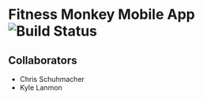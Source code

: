 # Fitness Monkey Mobile App    ![Build Status](https://build.appcenter.ms/v0.1/apps/bc649b09-ae4d-46f3-9812-12cb25f7ce4b/branches/master/badge)

## Collaborators
- Chris Schuhmacher
- Kyle Lanmon

